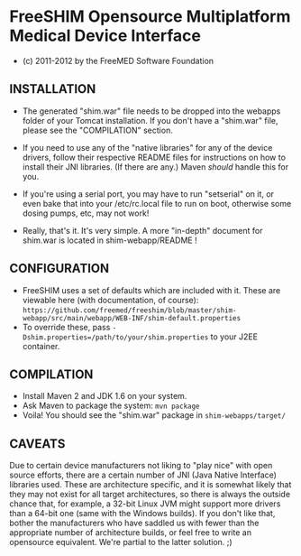 # FreeSHIM Opensource Multiplatform Medical Device Interface

* (c) 2011-2012 by the FreeMED Software Foundation

## INSTALLATION

* The generated "shim.war" file needs to be dropped into the webapps
 folder of your Tomcat installation. If you don't have a "shim.war"
  file, please see the "COMPILATION" section.

* If you need to use any of the "native libraries" for any of the 
  device drivers, follow their respective README files for instructions
  on how to install their JNI libraries. (If there are any.) Maven
  *should* handle this for you.

* If you're using a serial port, you may have to run "setserial" on it,
  or even bake that into your /etc/rc.local file to run on boot, otherwise
  some dosing pumps, etc, may not work!

* Really, that's it. It's very simple. A more "in-depth" document for
  shim.war is located in shim-webapp/README !

## CONFIGURATION

* FreeSHIM uses a set of defaults which are included with it. These
  are viewable here (with documentation, of course):
  ```https://github.com/freemed/freeshim/blob/master/shim-webapp/src/main/webapp/WEB-INF/shim-default.properties```
*  To override these, pass ```-Dshim.properties=/path/to/your/shim.properties``` to your J2EE container.

## COMPILATION

* Install Maven 2 and JDK 1.6 on your system.
* Ask Maven to package the system: ```mvn package```
* Voila! You should see the "shim.war" package in
  ```shim-webapps/target/```

## CAVEATS

Due to certain device manufacturers not liking to "play nice" with
open source efforts, there are a certain number of JNI (Java Native
Interface) libraries used. These are architecture specific, and it is
somewhat likely that they may not exist for all target architectures,
so there is always the outside chance that, for example, a 32-bit
Linux JVM might support more drivers than a 64-bit one (same with the
Windows builds). If you don't like that, bother the manufacturers who
have saddled us with fewer than the appropriate number of architecture
builds, or feel free to write an opensource equivalent. We're partial
to the latter solution. ;)

